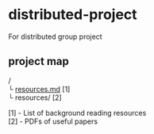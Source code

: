 # distributed-project
For distributed group project

## project map


/  
└ [resources.md](https://github.com/FilWisher/distributed-project/blob/master/resources.md) [1]    
└ resources/ [2]   

[1] - List of background reading resources    
[2] - PDFs of useful papers
